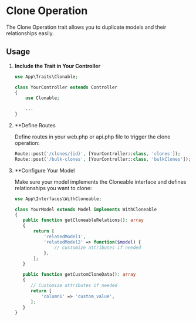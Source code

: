# Clone Operation

The Clone Operation trait allows you to duplicate models and their relationships easily. 

## Usage

1. **Include the Trait in Your Controller**

   ```php
   use App\Traits\Clonable;
   
   class YourController extends Controller
   {
       use Clonable;
   
       ...
   }

2. **Define Routes

   Define routes in your web.php or api.php file to trigger the clone operation:

   ```php
   Route::post('/clones/{id}', [YourController::class, 'clones']);
   Route::post('/bulk-clones', [YourController::class, 'bulkClones']);
   ```

3. **Configure Your Model

   Make sure your model implements the Cloneable interface and defines relationships you want to clone:

   ```php
   use App\Interfaces\WithCloneable;

   class YourModel extends Model implements WithCloneable
   {
      public function getCloneableRelations(): array
      {
          return [
              'relatedModel1',
              'relatedModel2' => function($model) {
                  // Customize attributes if needed
              },
          ];
      }

      public function getCustomCloneData(): array
      {
         // Customize attributes if needed
         return [
             'column1' => 'custom_value',
         ];
      }
   }
   ```
